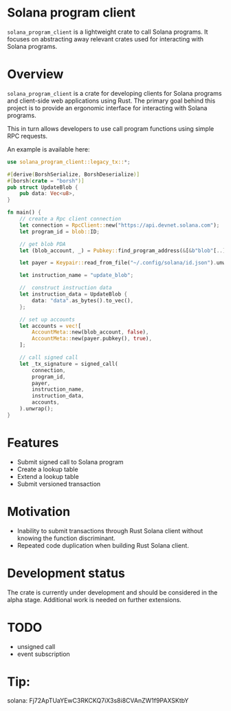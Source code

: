 # Solana program client 

`solana_program_client` is a lightweight crate to call Solana programs. It focuses on abstracting away relevant crates used for interacting with Solana programs.

# Overview

`solana_program_client` is a crate for developing clients for Solana programs and client-side web applications using Rust. The primary goal behind this project is to provide an ergonomic interface for interacting with Solana programs.

This in turn allows developers to use call program functions using simple RPC requests.

An example is available here:

```rust
use solana_program_client::legacy_tx::*;

#[derive(BorshSerialize, BorshDeserialize)]
#[borsh(crate = "borsh")]
pub struct UpdateBlob {
    pub data: Vec<u8>,
}

fn main() {
    // create a Rpc client connection
    let connection = RpcClient::new("https://api.devnet.solana.com");
    let program_id = blob::ID;

    // get blob PDA
    let (blob_account, _) = Pubkey::find_program_address(&[&b"blob"[..]], &program_id);

    let payer = Keypair::read_from_file("~/.config/solana/id.json").unwrap();

    let instruction_name = "update_blob";

    //  construct instruction data
    let instruction_data = UpdateBlob {
        data: "data".as_bytes().to_vec(),
    };

    // set up accounts
    let accounts = vec![
        AccountMeta::new(blob_account, false),
        AccountMeta::new(payer.pubkey(), true),
    ];

    // call signed call
    let _tx_signature = signed_call(
        connection,
        program_id,
        payer,
        instruction_name,
        instruction_data,
        accounts,
    ).unwrap();
}
```

# Features

- Submit signed call to Solana program
- Create a lookup table
- Extend a lookup table
- Submit versioned transaction


# Motivation

- Inability to submit transactions through Rust Solana client without knowing the function discriminant.
- Repeated code duplication when building Rust Solana client.

# Development status

The crate is currently under development and should be considered in the alpha stage. Additional work is needed on further extensions.
# TODO

- unsigned call
- event subscription

# Tip:

solana: Fj72ApTUaYEwC3RKCKQ7iX3s8i8CVAnZW1f9PAXSKtbY